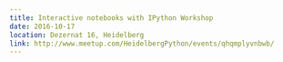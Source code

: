 ```yaml
---
title: Interactive notebooks with IPython Workshop
date: 2016-10-17
location: Dezernat 16, Heidelberg
link: http://www.meetup.com/HeidelbergPython/events/qhqmplyvnbwb/
---
```

